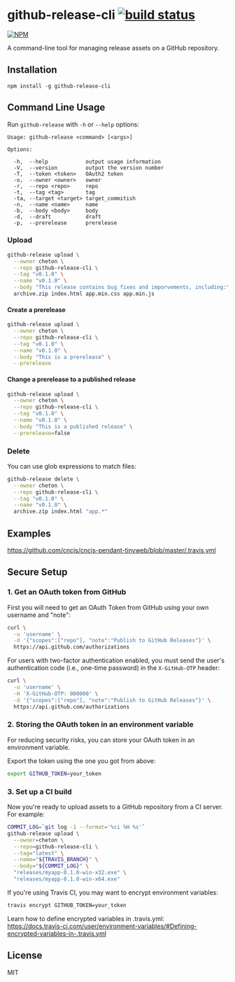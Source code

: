 # github-release-cli [![build status](https://travis-ci.org/cheton/github-release-cli.svg?branch=master)](https://travis-ci.org/cheton/github-release-cli)

[![NPM](https://nodei.co/npm/github-release-cli.png?downloads=true&stars=true)](https://www.npmjs.com/package/github-release-cli)

A command-line tool for managing release assets on a GitHub repository.

## Installation

```
npm install -g github-release-cli
```

## Command Line Usage

Run `github-release` with `-h` or `--help` options:

```
Usage: github-release <command> [<args>]

Options:

  -h,  --help            output usage information
  -V,  --version         output the version number
  -T,  --token <token>   OAuth2 token
  -o,  --owner <owner>   owner
  -r,  --repo <repo>     repo
  -t,  --tag <tag>       tag
  -ta, --target <target> target_commitish
  -n,  --name <name>     name
  -b,  --body <body>     body
  -d,  --draft           draft
  -p,  --prerelease      prerelease
```

### Upload

```sh
github-release upload \
  --owner cheton \
  --repo github-release-cli \
  --tag "v0.1.0" \
  --name "v0.1.0" \
  --body "This release contains bug fixes and imporvements, including:\n..." \
  archive.zip index.html app.min.css app.min.js
```

#### Create a prerelease

```sh
github-release upload \
  --owner cheton \
  --repo github-release-cli \
  --tag "v0.1.0" \
  --name "v0.1.0" \
  --body "This is a prerelease" \
  --prerelease
```

#### Change a prerelease to a published release

```sh
github-release upload \
  --owner cheton \
  --repo github-release-cli \
  --tag "v0.1.0" \
  --name "v0.1.0" \
  --body "This is a published release" \
  --prerelease=false
```

### Delete

You can use glob expressions to match files:
```sh
github-release delete \
  --owner cheton \
  --repo github-release-cli \
  --tag "v0.1.0" \
  --name "v0.1.0" \
  archive.zip index.html "app.*"
```

## Examples

https://github.com/cncjs/cncjs-pendant-tinyweb/blob/master/.travis.yml

## Secure Setup

### 1. Get an OAuth token from GitHub

First you will need to get an OAuth Token from GitHub using your own username and "note":

```sh
curl \
  -u 'username' \
  -d '{"scopes":["repo"], "note":"Publish to GitHub Releases"}' \
  https://api.github.com/authorizations
```

For users with two-factor authentication enabled, you must send the user's authentication code (i.e., one-time password) in the `X-GitHub-OTP` header:

```sh
curl \
  -u 'username' \
  -H 'X-GitHub-OTP: 000000' \
  -d '{"scopes":["repo"], "note":"Publish to GitHub Releases"}' \
  https://api.github.com/authorizations
```

### 2. Storing the OAuth token in an environment variable

For reducing security risks, you can store your OAuth token in an environment variable.

Export the token using the one you got from above:

```sh
export GITHUB_TOKEN=your_token
```

### 3. Set up a CI build

Now you're ready to upload assets to a GitHub repository from a CI server. For example:

```sh
COMMIT_LOG=`git log -1 --format='%ci %H %s'`
github-release upload \
  --owner=cheton \
  --repo=github-release-cli \
  --tag="latest" \
  --name="${TRAVIS_BRANCH}" \
  --body="${COMMIT_LOG}" \
  "releases/myapp-0.1.0-win-x32.exe" \
  "releases/myapp-0.1.0-win-x64.exe"
```

If you're using Travis CI, you may want to encrypt environment variables:

```sh
travis encrypt GITHUB_TOKEN=your_token
```

Learn how to define encrypted variables in .travis.yml:<br>
https://docs.travis-ci.com/user/environment-variables/#Defining-encrypted-variables-in-.travis.yml

## License

MIT
